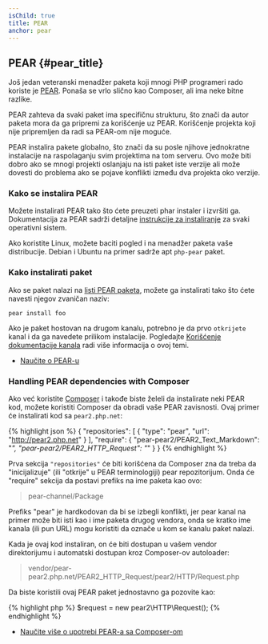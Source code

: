 ```yaml
---
isChild: true
title: PEAR
anchor: pear
---
```


## PEAR {#pear_title}

Još jedan veteranski menadžer paketa koji mnogi PHP programeri rado koriste je [PEAR][1]. Ponaša se vrlo slično kao
Composer, ali ima neke bitne razlike.

PEAR zahteva da svaki paket ima specifičnu strukturu, što znači da autor paketa mora da ga pripremi za korišćenje uz
PEAR. Korišćenje projekta koji nije pripremljen da radi sa PEAR-om nije moguće.

PEAR instalira pakete globalno, što znači da su posle njihove jednokratne instalacije na raspolaganju svim projektima na
tom serveru. Ovo može biti dobro ako se mnogi projekti oslanjaju na isti paket iste verzije ali može dovesti do problema
ako se pojave konflikti između dva projekta oko verzije.

### Kako se instalira PEAR

Možete instalirati PEAR tako što ćete preuzeti phar instaler i izvršiti ga. Dokumentacija za PEAR sadrži detaljne
[instrukcije za instaliranje][2] za svaki operativni sistem.

Ako koristite Linux, možete baciti pogled i na menadžer paketa vaše distribucije. Debian i Ubuntu na primer sadrže apt
``php-pear`` paket.

### Kako instalirati paket

Ako se paket nalazi na [listi PEAR paketa][3], možete ga instalirati tako što ćete navesti njegov zvaničan naziv:

    pear install foo

Ako je paket hostovan na drugom kanalu, potrebno je da prvo `otkrijete` kanal i da ga navedete prilikom instalacije.
Pogledajte [Korišćenje dokumentacije kanala][4] radi više informacija o ovoj temi.

* [Naučite o PEAR-u][1]

### Handling PEAR dependencies with Composer

Ako već koristite [Composer][5] i takođe biste želeli da instalirate neki PEAR kod, možete koristiti
Composer da obradi vaše PEAR zavisnosti. Ovaj primer će instalirati kod sa `pear2.php.net`:

{% highlight json %}
{
    "repositories": [
        {
            "type": "pear",
            "url": "http://pear2.php.net"
        }
    ],
    "require": {
        "pear-pear2/PEAR2_Text_Markdown": "*",
        "pear-pear2/PEAR2_HTTP_Request": "*"
    }
}
{% endhighlight %}

Prva sekcija `"repositories"` će biti korišćena da Composer zna da treba da "inicijalizuje"
(ili "otkrije" u PEAR terminologiji) pear repozitorijum. Onda će "require" sekcija da postavi
prefiks na ime paketa kao ovo:

> pear-channel/Package

Prefiks "pear" je hardkodovan da bi se izbegli konflikti, jer pear kanal na primer može biti isti kao i ime paketa drugog vendora,
onda se kratko ime kanala (ili pun URL) mogu koristiti da označe u kom se kanalu paket nalazi.

Kada je ovaj kod instaliran, on će biti dostupan u vašem vendor direktorijumu i automatski
dostupan kroz Composer-ov autoloader:

> vendor/pear-pear2.php.net/PEAR2_HTTP_Request/pear2/HTTP/Request.php

Da biste koristili ovaj PEAR paket jednostavno ga pozovite kao:

{% highlight php %}
$request = new pear2\HTTP\Request();
{% endhighlight %}

* [Naučite više o upotrebi PEAR-a sa Composer-om][6]

[1]: http://pear.php.net/
[2]: http://pear.php.net/manual/en/installation.getting.php
[3]: http://pear.php.net/packages.php
[4]: http://pear.php.net/manual/en/guide.users.commandline.channels.php
[5]: /#composer_and_packagist
[6]: http://getcomposer.org/doc/05-repositories.md#pear

